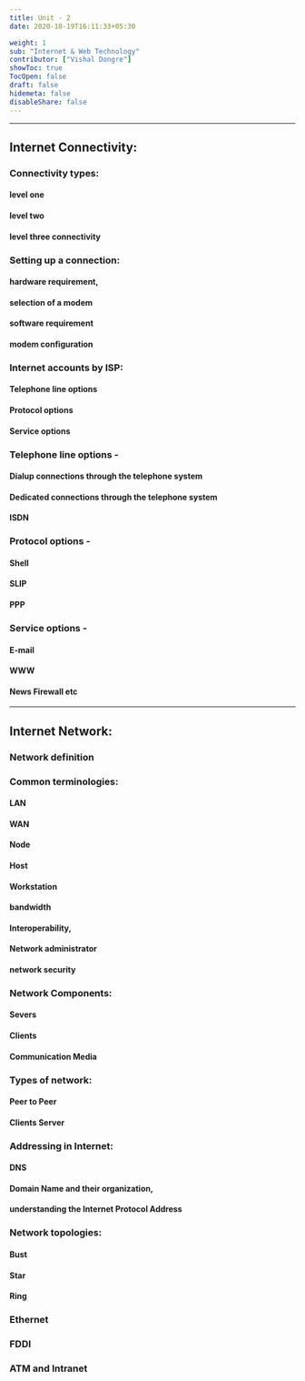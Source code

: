 ```yaml
---
title: Unit - 2
date: 2020-10-19T16:11:33+05:30

weight: 1
sub: "Internet & Web Technology"
contributor: ["Vishal Dongre"]
showToc: true
TocOpen: false
draft: false
hidemeta: false
disableShare: false
---
```


---

## Internet Connectivity:

### Connectivity types:

#### level one

#### level two

#### level three connectivity

### Setting up a connection:

#### hardware requirement,

#### selection of a modem

#### software requirement

#### modem configuration

### Internet accounts by ISP:

#### Telephone line options

#### Protocol options

#### Service options

### Telephone line options -

#### Dialup connections through the telephone system

#### Dedicated connections through the telephone system

#### ISDN

### Protocol options -

#### Shell

#### SLIP

#### PPP

### Service options -

#### E-mail

#### WWW

#### News Firewall etc

---

## Internet Network:

### Network definition

### Common terminologies:

#### LAN

#### WAN

#### Node

#### Host

#### Workstation

#### bandwidth

#### Interoperability,

#### Network administrator

#### network security

### Network Components:

#### Severs

#### Clients

#### Communication Media

### Types of network:

#### Peer to Peer

#### Clients Server

### Addressing in Internet:

#### DNS

#### Domain Name and their organization,

#### understanding the Internet Protocol Address

### Network topologies:

#### Bust

#### Star

#### Ring

### Ethernet

### FDDI

### ATM and Intranet
